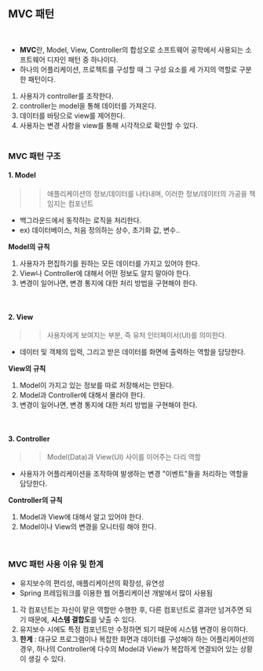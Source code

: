 ## MVC 패턴

<br>

- **MVC**란, Model, View, Controller의 합성오로 소프트웨어 공학에서 사용되는 소프트웨어 디자인 패턴 중 하나이다.
- 하나의 어플리케이션, 프로젝트를 구성할 때 그 구성 요소를 세 가지의 역할로 구분한 패턴이다.

1. 사용자가 controller를 조작한다.
2. controller는 model을 통해 데이터를 가져온다.
3. 데이터를 바탕으로 view를 제어한다.
4. 사용자는 변경 사항을 view를 통해 시각적으로 확인할 수 있다.
   <br><br>

### MVC 패턴 구조

#### 1. Model

> > 애플리케이션의 정보/데이터를 나타내며, 이러한 정보/데이터의 가공을 책임지는 컴포넌트

- 백그라운드에서 동작하는 로직을 처리한다.
- ex) 데이터베이스, 처음 정의하는 상수, 초기화 값, 변수..

**Model의 규칙**

1. 사용자가 편집하기를 원하는 모든 데이터를 가지고 있어야 한다.
2. View나 Controller에 대해서 어떤 정보도 알지 말아야 한다.
3. 변경이 일어나면, 변경 통지에 대한 처리 방법을 구현해야 한다.

<br>

#### 2. View

> > 사용자에게 보여지는 부분, 즉 유저 인터페이서(UI)를 의미한다.

- 데이터 및 객체의 입력, 그리고 받은 데이터를 화면에 출력하는 역할을 담당한다.

**View의 규칙**

1. Model이 가지고 있는 정보를 따로 저장해서는 안된다.
2. Model과 Controller에 대해서 몰라야 한다.
3. 변경이 일어나면, 변경 통지에 대한 처리 방법을 구현해야 한다.

<br>

#### 3. Controller

> > Model(Data)과 View(UI) 사이를 이어주는 다리 역할

- 사용자가 어플리케이션을 조작하여 발생하는 변경 "이벤트"들을 처리하는 역할을 담당한다.

**Controller의 규칙**

1. Model과 View에 대해서 알고 있어야 한다.
2. Model이나 View의 변경을 모니터링 해야 한다.

<br>

### MVC 패턴 사용 이유 및 한계

- 유지보수의 편리성, 애플리케이션의 확장성, 유연성
- Spring 프레임워크를 이용한 웹 어플리케이션 개발에서 많이 사용됨

1. 각 컴포넌트는 자신이 맡은 역할만 수행한 후, 다른 컴포넌트로 결과만 넘겨주면 되기 때문에, **시스템 결합도**를 낮출 수 있다.
2. 유지보수 시에도 특정 컴포넌트만 수정하면 되기 때문에 시스템 변경이 용이하다.
3. **한계** : 대규모 프로그램이나 복잡한 화면과 데이터를 구성해야 하는 어플리케이션의 경우, 하나의 Controller에 다수의 Model과 View가 복잡하게 연결되어 있는 상황이 생길 수 있다.
